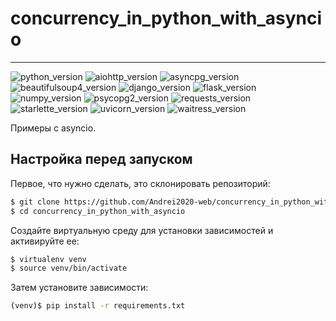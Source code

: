 # concurrency_in_python_with_asyncio
___
![python_version](https://img.shields.io/badge/python-3.11-orange)
![aiohttp_version](https://img.shields.io/badge/aiohttp-3.8-orange)
![asyncpg_version](https://img.shields.io/badge/asyncpg-0.28-orange)
![beautifulsoup4_version](https://img.shields.io/badge/beautifulsoup4-4.12-orange)
![django_version](https://img.shields.io/badge/django-4.2-orange)
![flask_version](https://img.shields.io/badge/flask-2.3-orange)
![numpy_version](https://img.shields.io/badge/numpy-1.26-orange)
![psycopg2_version](https://img.shields.io/badge/psycopg2-2.9-orange)
![requests_version](https://img.shields.io/badge/requests-2.31-orange)
![starlette_version](https://img.shields.io/badge/starlette-0.31-orange)
![uvicorn_version](https://img.shields.io/badge/uvicorn-0.23-orange)
![waitress_version](https://img.shields.io/badge/waitress-2.1-orange)

Примеры с asyncio.

## Настройка перед запуском

Первое, что нужно сделать, это cклонировать репозиторий:

```sh
$ git clone https://github.com/Andrei2020-web/concurrency_in_python_with_asyncio.git
$ cd concurrency_in_python_with_asyncio
```

Создайте виртуальную среду для установки зависимостей и активируйте ее:

```sh
$ virtualenv venv
$ source venv/bin/activate
```

Затем установите зависимости:

```sh
(venv)$ pip install -r requirements.txt
```